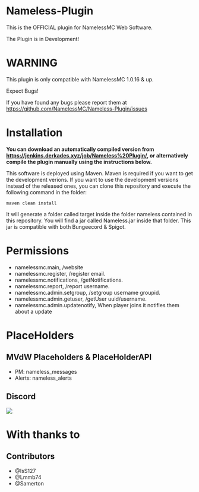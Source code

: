 # Nameless-Plugin
This is the OFFICIAL plugin for NamelessMC Web Software.

The Plugin is in Development!

# WARNING
This plugin is only compatible with NamelessMC 1.0.16 & up.

Expect Bugs!

If you have found any bugs please report them at https://github.com/NamelessMC/Nameless-Plugin/issues

# Installation
**You can download an automatically compiled version from https://jenkins.derkades.xyz/job/Nameless%20Plugin/, or alternatively compile the plugin manually using the instructions below.**

This software is deployed using Maven. Maven is required if you want to get the development verions. If you want to use the development versions instead of the released ones, you can clone this repository and execute the following command in the folder:
```
maven clean install
```
It will generate a folder called target inside the folder nameless contained in this repository. You will find a jar called Nameless.jar inside that folder. This jar is compatible with both Bungeecord & Spigot.

# Permissions
- namelessmc.main, /website
- namelessmc.register, /register email.
- namelessmc.notifications, /getNotifications.
- namelessmc.report, /report username.
- namelessmc.admin.setgroup, /setgroup username groupid.
- namelessmc.admin.getuser, /getUser uuid/username.
- namelessmc.admin.updatenotify, When player joins it notifies them about a update

# PlaceHolders
## MVdW Placeholders & PlaceHolderAPI
- PM: nameless_messages
- Alerts: nameless_alerts

## Discord
[<img src="https://discordapp.com/api/guilds/246705793066467328/widget.png?style=shield">](https://discord.gg/J6QsVaP)

# With thanks to
## Contributors
- @IsS127
- @Lmmb74
- @Samerton
